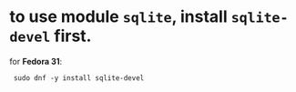 
# to use module `sqlite`, install `sqlite-devel` first.

for **Fedora 31**:

     sudo dnf -y install sqlite-devel
     
